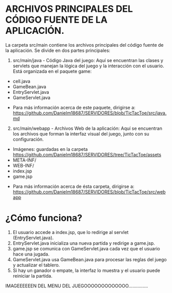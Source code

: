 # ARCHIVOS PRINCIPALES DEL CÓDIGO FUENTE DE LA APLICACIÓN.

La carpeta src/main contiene los archivos principales del código fuente de la aplicación. Se divide en dos partes principales:

1. src/main/java - Código Java del juego:
Aquí se encuentran las clases y servlets que manejan la lógica del juego y la interacción con el usuario. Está organizada en el paquete game:
- cell.java
- GameBean.java
- EntryServlet.java
- GameServlet.java

* Para más información acerca de este paquete, dirigirse a: https://github.com/Danielm18687/SERVIDORES/blob/TicTacToe/src/java.md

2. src/main/webapp - Archivos Web de la aplicación:
Aquí se encuentran los archivos que forman la interfaz visual del juego, junto con su configuración.
- Imágenes: guardadas en la carpeta https://github.com/Danielm18687/SERVIDORES/tree/TicTacToe/assets
- META-INF/
- WEB-INF/
- index.jsp
- game.jsp

* Para más información acerca de ésta carpeta, dirigirse a:
https://github.com/Danielm18687/SERVIDORES/blob/TicTacToe/src/webapp


# ¿Cómo funciona?
1. El usuario accede a index.jsp, que lo redirige al servlet (EntryServlet.java).
2. EntryServlet.java inicializa una nueva partida y redirige a game.jsp.
3. game.jsp se comunica con GameServlet.java cada vez que el usuario hace una jugada.
4. GameServlet.java usa GameBean.java para procesar las reglas del juego y actualizar el tablero.
5. Si hay un ganador o empate, la interfaz lo muestra y el usuario puede reiniciar la partida.

IMAGEEEEEEN DEL MENU DEL JUEGOOOOOOOOOOOOO...............


